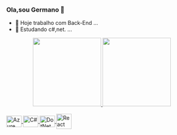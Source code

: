 ### Ola,sou Germano  👋
- 🔭 Hoje trabalho com Back-End ...
- 🌱 Estudando c#,net. ...
 <div align="center">
 <a href="https://github.com/germanodrp">
  <img height="180em" src="https://github-readme-stats.vercel.app/api?username=germanodrp&show_icons=true&theme=dracula&include_all_commits=true&count_private=true"/>
  <img height="180em" src="https://github-readme-stats.vercel.app/api/top-langs/?username=germanodrp&layout=compact&langs_count=7&theme=dracula"/>
</div>
<div style="display: inline_block"><br>
 
  <img align="center" alt="Azure" height="30" width="40" src="https://cdn.jsdelivr.net/gh/devicons/devicon/icons/azure/azure-original.svg">
  <img align="center" alt="C#" height="30" width="40" src="https://cdn.jsdelivr.net/gh/devicons/devicon/icons/csharp/csharp-original.svg">
  <img align="center" alt="DotNet" height="30" width="40" src="https://cdn.jsdelivr.net/gh/devicons/devicon/icons/dot-net/dot-net-original.svg">
  <img align="center" alt="React height="30" width="40" src="https://cdn.jsdelivr.net/gh/devicons/devicon/icons/react/react-original.svg">
  
</div>
